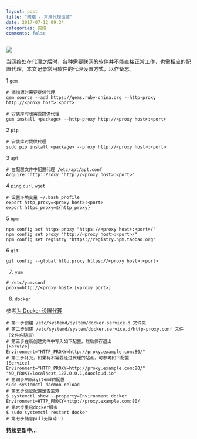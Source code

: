 ```yaml
---
layout: post
title: "网络 - 常用代理设置"
date: 2017-07-12 09:34
categories: 网络
comments: false
---
```


![](https://timgsa.baidu.com/timg?image&quality=80&size=b9999_10000&sec=1503377034230&di=344b865c976841586090586aa5b3c3a9&imgtype=0&src=http%3A%2F%2Fimg2.niutuku.com%2Fdesk%2F1208%2F1421%2Fntk-1421-3307.jpg)

当网络处在代理之后时，各种需要联网的软件并不能直接正常工作，也需相应的配置代理，本文记录常用软件的代理设置方式，以作备忘。

1 `gem`
```
# 添加源时需要提供代理
gem source --add https://gems.ruby-china.org --http-proxy http://<proxy host>:<port>

# 安装库时也需要提供代理
gem install <package> --http-proxy http://<proxy host>:<port>
```

2 `pip`
```
# 安装库时提供代理
sudo pip install <package> --proxy http://<proxy host>:<port>
```

3 `apt`
```
# 在配置文件中配置代理 /etc/apt/apt.conf
Acquire::http::Proxy "http://<proxy host>:<port>"
```

4 `ping` `curl` `wget`
```
# 设置环境变量 ~/.bash_profile
export http_proxy=<proxy host>:<port>
export https_proxy=${http_proxy}
```

5 `npm`
```
npm config set https-proxy "https://<proxy host>:<port>/"
npm config set proxy "http://<proxy host>:<port>/"
npm config set registry "https://registry.npm.taobao.org"
```

6 `git`
```
git config --global http.proxy https://<proxy host>:<port>
```

7. `yum`
```
# /etc/yum.conf
proxy=http://<proxy host>:[<proxy port>]
```

8. `docker`

参考[为 Docker 设置代理](http://www.jianshu.com/p/26d0ebd86673)
```
# 第一步创建 /etc/systemd/system/docker.service.d 文件夹
# 第二步创建 /etc/systemd/system/docker.service.d/http-proxy.conf 文件 （文件名随意）
# 第三步在新创建文件中写入如下配置，然后保存退出
[Service]
Environment="HTTP_PROXY=http://proxy.example.com:80/"
# 第三步补充，如果有不需要经过代理的站点，可参考如下配置
[Service]
Environment="HTTP_PROXY=http://proxy.example.com:80/" "NO_PROXY=localhost,127.0.0.1,daocloud.io"
# 第四步刷新systemd的配置
sudo systemctl daemon-reload
# 第五步验证配置是否生效
$ systemctl show --property=Environment docker
Environment=HTTP_PROXY=http://proxy.example.com:80/
# 第六步重启docker服务
$ sudo systemctl restart docker
# 第七步随意pull无障碍：）
```

**持续更新中...**
